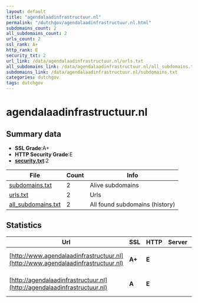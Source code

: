 ```yaml
---
layout: default
title: "agendalaadinfrastructuur.nl"
permalink: "/dutchgov/agendalaadinfrastructuur.nl.html"
subdomains_count: 2
all_subdomains_count: 2
urls_count: 2
ssl_rank: A+
http_rank: E
security_txt: 2
url_link: /data/agendalaadinfrastructuur.nl/urls.txt
all_subdomains_link: /data/agendalaadinfrastructuur.nl/all_subdomains.txt
subdomains_link: /data/agendalaadinfrastructuur.nl/subdomains.txt
categories: dutchgov
tags: dutchgov
---
```



# agendalaadinfrastructuur.nl
## Summary data


 - **SSL Grade**:A+
 - **HTTP Security Grade**:E
 - **[security.txt](https://www.digitaleoverheid.nl/nieuws/standaard-security-txt-nu-verplicht-voor-overheid/)**:2


| File       | Count | Info |
|------------|-------|------|
|[subdomains.txt](/DutchGovScope/data/agendalaadinfrastructuur.nl/subdomains.txt)|2|Alive subdomains|
|[urls.txt](/DutchGovScope/data/agendalaadinfrastructuur.nl/urls.txt)|2|Urls|
|[all_subdomains.txt](/DutchGovScope/data/agendalaadinfrastructuur.nl/all_subdomains.txt)|2|All found subdomains (history)|


## Statistics


| Url | SSL | HTTP | Server | Cookie | HSTS | CORS | CTO | CSP | XFO | XXP | RP |FP| Tech |Title |
|--------|-------|-------|------|------|------|------|------|------|------|------|------|------|------|------|
|[http://www.agendalaadinfrastructuur.nl](http://www.agendalaadinfrastructuur.nl)| **A+**| **E**|| | | | | | | | :white_check_mark: | |HSTS Microsoft ASP.NET||
|[http://agendalaadinfrastructuur.nl](http://agendalaadinfrastructuur.nl)| **A**| **E**|| | | | | | | | :white_check_mark: | |HSTS Microsoft ASP.NET||

